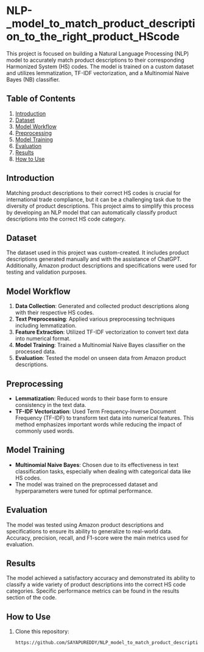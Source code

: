 # NLP-_model_to_match_product_description_to_the_right_product_HScode
This project is focused on building a Natural Language Processing (NLP) model to accurately match product descriptions to their corresponding Harmonized System (HS) codes. The model is trained on a custom dataset and utilizes lemmatization, TF-IDF vectorization, and a Multinomial Naive Bayes (NB) classifier.

## **Table of Contents**
1. [Introduction](#introduction)
2. [Dataset](#dataset)
3. [Model Workflow](#model-workflow)
4. [Preprocessing](#preprocessing)
5. [Model Training](#model-training)
6. [Evaluation](#evaluation)
7. [Results](#results)
8. [How to Use](#how-to-use)

## **Introduction**
Matching product descriptions to their correct HS codes is crucial for international trade compliance, but it can be a challenging task due to the diversity of product descriptions. This project aims to simplify this process by developing an NLP model that can automatically classify product descriptions into the correct HS code category.

## **Dataset**
The dataset used in this project was custom-created. It includes product descriptions generated manually and with the assistance of ChatGPT. Additionally, Amazon product descriptions and specifications were used for testing and validation purposes.

## **Model Workflow**
1. **Data Collection**: Generated and collected product descriptions along with their respective HS codes.
2. **Text Preprocessing**: Applied various preprocessing techniques including lemmatization.
3. **Feature Extraction**: Utilized TF-IDF vectorization to convert text data into numerical format.
4. **Model Training**: Trained a Multinomial Naive Bayes classifier on the processed data.
5. **Evaluation**: Tested the model on unseen data from Amazon product descriptions.

## **Preprocessing**
- **Lemmatization**: Reduced words to their base form to ensure consistency in the text data.
- **TF-IDF Vectorization**: Used Term Frequency-Inverse Document Frequency (TF-IDF) to transform text data into numerical features. This method emphasizes important words while reducing the impact of commonly used words.

## **Model Training**
- **Multinomial Naive Bayes**: Chosen due to its effectiveness in text classification tasks, especially when dealing with categorical data like HS codes.
- The model was trained on the preprocessed dataset and hyperparameters were tuned for optimal performance.

## **Evaluation**
The model was tested using Amazon product descriptions and specifications to ensure its ability to generalize to real-world data. Accuracy, precision, recall, and F1-score were the main metrics used for evaluation.

## **Results**
The model achieved a satisfactory accuracy and demonstrated its ability to classify a wide variety of product descriptions into the correct HS code categories. Specific performance metrics can be found in the results section of the code.

## **How to Use**
1. Clone this repository: 
   ```bash
   https://github.com/SAYAPUREDDY/NLP_model_to_match_product_description_to_the_right_product_HScode.git
